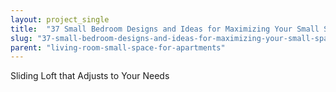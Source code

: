 ```yaml
---
layout: project_single
title:  "37 Small Bedroom Designs and Ideas for Maximizing Your Small Space That Pop"
slug: "37-small-bedroom-designs-and-ideas-for-maximizing-your-small-space-that-pop"
parent: "living-room-small-space-for-apartments"
---
```

Sliding Loft that Adjusts to Your Needs